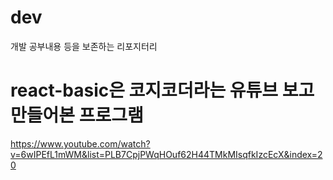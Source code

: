# dev
개발 공부내용 등을 보존하는 리포지터리

# react-basic은 코지코더라는 유튜브 보고 만들어본 프로그램
https://www.youtube.com/watch?v=6wIPEfL1mWM&list=PLB7CpjPWqHOuf62H44TMkMIsqfkIzcEcX&index=20
